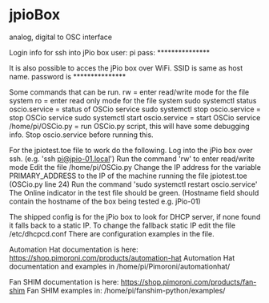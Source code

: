 # jpioBox
analog, digital to OSC interface

Login info for ssh into jPio box
user: pi
pass: ***************

It is also possible to acces the jPio box over WiFi. SSID is same as host name. password is ***************

Some commands that can be run.
rw = enter read/write mode for the file system
ro = enter read only mode for the file system
sudo systemctl status oscio.service = status of OSCio service
sudo systemctl stop oscio.service = stop OSCio service
sudo systemctl start oscio.service = start OSCio service
/home/pi/OSCio.py = run OSCio.py script, this will have some debugging info. Stop oscio.service before running this.

For the jpiotest.toe file to work do the following.
Log into the jPio box over ssh. (e.g. 'ssh pi@jpio-01.local')
Run the command 'rw' to enter read/write mode
Edit the file /home/pi/OSCio.py
Change the IP address for the variable PRIMARY_ADDRESS to the IP of the machine running the file jpiotest.toe 
(OSCio.py line 24)
Run the command 'sudo systemctl restart oscio.service'
The Online indicator in the test file should be green. (Hostname field should contain the hostname of the box being tested e.g. jPio-01)

The shipped config is for the jPio box to look for DHCP server, if none found it falls back to a static IP.
To change the fallback static IP edit the file /etc/dhcpcd.conf
There are configuration examples in the file.

Automation Hat documentation is here:
https://shop.pimoroni.com/products/automation-hat
Automation Hat documentation and examples in /home/pi/Pimoroni/automationhat/

Fan SHIM documentation is here:
https://shop.pimoroni.com/products/fan-shim
Fan SHIM examples in: /home/pi/fanshim-python/examples/
